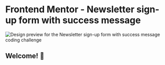 # Frontend Mentor - Newsletter sign-up form with success message

![Design preview for the Newsletter sign-up form with success message coding challenge](./design/desktop-preview.jpg)

## Welcome! 👋